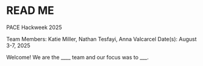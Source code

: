 # READ ME

PACE Hackweek 2025

Team Members: Katie Miller, Nathan Tesfayi, Anna Valcarcel
Date(s): August 3-7, 2025

Welcome! We are the ____ team and our focus was to ___.


